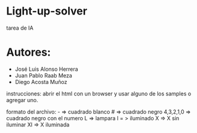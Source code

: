 # Light-up-solver
tarea de IA

# Autores:
- José Luis Alonso Herrera
- Juan Pablo Raab Meza
- Diego Acosta Muñoz

instrucciones:
    abrir el html con un browser y usar alguno de los samples o agregar uno.



formato del archivo:
    - => cuadrado blanco
    # => cuadrado negro
    4,3,2,1,0 => cuadrado negro con el numero
    L => lampara
    I = > iluminado
    X => X sin iluminar
    XI => X iluminada


